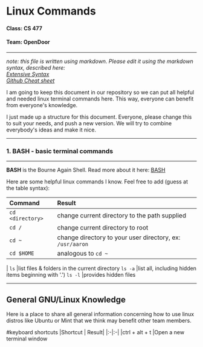 # Linux Commands

#### Class: CS 477
#### Team:  OpenDoor                       
--------------------------------------------------------------------------------
*note: this file is written using markdown.  Please edit it using the markdown syntax, described here:*  
*[Extensive Syntax](http://daringfireball.net/projects/markdown/syntax)  
[Github Cheat sheet](https://github.com/adam-p/markdown-here/wiki/Markdown-Cheatsheet#tables)*

I am going to keep this document in our repository so we can put all helpful and needed linux terminal commands here.  This way, everyone can benefit from everyone's knowledge.

I just made up a structure for this document.  Everyone, please change this to suit your needs, and push a new version.  We will try to combine everybody's ideas and make it nice.

---------------------------------------------------------------------------------
### 1. BASH - basic terminal commands
---------------------------------------------------------------------------------
**BASH** is the Bourne Again Shell.  Read more about it here: [BASH](http://www.gnu.org/software/bash/.)

Here are some helpful linux commands I know.  Feel free to add (guess at the table syntax):

Command					|Result
:-----------------------	|:------------------------------------------------------
`cd <directory>`			|change current directory to the path supplied 
`cd /`						|change current directory to root
`cd ~`						|change directory to your user directory, ex: `/usr/aaron`
`cd $HOME`					|analogous to `cd ~`
|
`ls`						|list files & folders in the current directory
`ls -a`					|list all, including hidden items beginning with '.')
`ls -l`					|provides hidden files




--------------------------------------------------------------------------------
General GNU/Linux Knowledge
--------------------------------------------------------------------------------
Here is a place to share all general information concerning how to use linux distros like Ubuntu or Mint that we think may benefit other team members.

#keyboard shortcuts
|Shortcut                    | Result|
|:-|:-|
|ctrl + alt + t               |Open a new terminal window


 